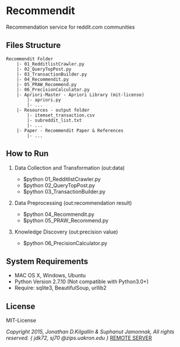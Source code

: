 # Recommendit
Recommendation service for reddit.com communities

## Files Structure 

	Recommendit Folder 	
		|- 01_RedditlistCrawler.py
		|- 02_QueryTopPost.py
		|- 03_TransactionBuilder.py
		|- 04_Recommendit.py
		|- 05_PRAW_Recommend.py
		|- 06_PrecisionCalculator.py
		|- Apriori-Master - Apriori Library (mit-license)
			|- apriori.py
			|- ...
		|- Resources - output folder
			|- itemset_transaction.csv  
			|- subreddit_list.txt
			|- ...
		|- Paper - Recommendit Paper & References 
			|- ...

## How to Run
1. Data Collection and Transformation (out:data)
	- $python 01_RedditlistCrawler.py
	- $python 02_QueryTopPost.py
	- $python 03_TransactionBuilder.py

2. Data Preprocessing (out:recommendation result)
	- $python 04_Recommendit.py
	- $python 05_PRAW_Recommend.py

3. Knowledge Discovery (out:precision value)
	- $python 06_PrecisionCalculator.py

## System Requirements
- MAC OS X, Windows, Ubuntu
- Python Version 2.7.10 (Not compatible with Python3.0+)
- Require: sqlite3, BeautifulSoup, urllib2

## License
MIT-License

*Copyright 2015, Jonathan D.Kilgallin & Suphanut Jamonnak, All rights reserved. { jdk72, sj70 @zips.uakron.edu }*
[REMOTE SERVER](http://kilgallin.com/)
